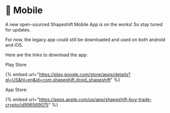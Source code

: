 # 📱 Mobile

A new open-sourced Shapeshift Mobile App is on the works! So stay tuned for updates.

For now, the legacy app could still be downloaded and used on both android and iOS.

Here are the links to download the app:

Play Store

{% embed url="https://play.google.com/store/apps/details?gl=US&hl=en&id=com.shapeshift.droid_shapeshift" %}

App Store:

{% embed url="https://apps.apple.com/us/app/shapeshift-buy-trade-crypto/id996569075" %}
